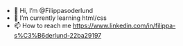 - 👋 Hi, I’m @Filippasoderlund
- 🌱 I’m currently learning html/css
- 📫 How to reach me https://www.linkedin.com/in/filippa-s%C3%B6derlund-22ba29197

<!---
Filippasoderlund/Filippasoderlund is a ✨ special ✨ repository because its `README.md` (this file) appears on your GitHub profile.
You can click the Preview link to take a look at your changes.
--->

